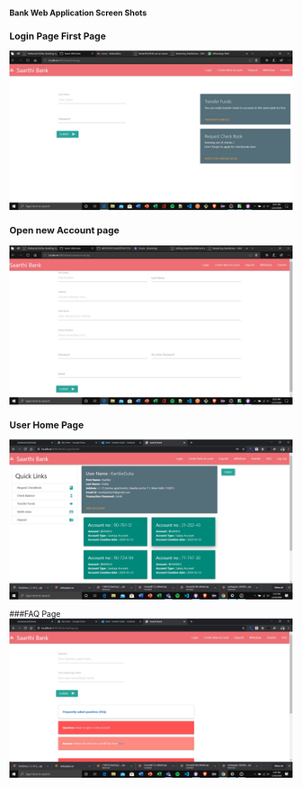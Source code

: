 #### Bank Web Application Screen Shots

### Login Page First Page

![alt text](https://github.com/kartikdutta28/Bank/blob/master/images/Annotation%202020-03-22%20204136.jpg)

### Open new Account page

![alt text](https://github.com/kartikdutta28/Bank/blob/master/images/Annotation%202020-03-22%20202604.jpg)

### User Home Page

![alt text](https://github.com/kartikdutta28/Bank/blob/master/images/home.jpg)

###FAQ Page
![alt text](https://github.com/kartikdutta28/Bank/blob/master/images/faq.jpg)
